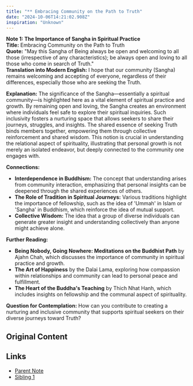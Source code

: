```yaml
---
title: "** Embracing Community on the Path to Truth"
date: "2024-10-06T14:21:02.908Z"
inspiration: "Unknown"
---
```


  
**Note 1: The Importance of Sangha in Spiritual Practice**  
**Title:** Embracing Community on the Path to Truth  
**Quote:** "May this Sangha of Being always be open and welcoming to all those (irrespective of any characteristics); be always open and loving to all those who come in search of Truth."  
**Translation into Modern English:** I hope that our community (Sangha) remains welcoming and accepting of everyone, regardless of their differences, especially those who are seeking the Truth.  

**Explanation:** The significance of the Sangha—essentially a spiritual community—is highlighted here as a vital element of spiritual practice and growth. By remaining open and loving, the Sangha creates an environment where individuals feel safe to explore their spiritual inquiries. Such inclusivity fosters a nurturing space that allows seekers to share their journeys, struggles, and insights. The shared essence of seeking Truth binds members together, empowering them through collective reinforcement and shared wisdom. This notion is crucial in understanding the relational aspect of spirituality, illustrating that personal growth is not merely an isolated endeavor, but deeply connected to the community one engages with.  

**Connections:**  
- **Interdependence in Buddhism:** The concept that understanding arises from community interaction, emphasizing that personal insights can be deepened through the shared experiences of others.  
- **The Role of Tradition in Spiritual Journeys:** Various traditions highlight the importance of fellowship, such as the idea of 'Ummah' in Islam or 'Sangha' in Buddhism, which reinforce the idea of mutual support.  
- **Collective Wisdom:** The idea that a group of diverse individuals can generate greater insight and understanding collectively than anyone might achieve alone.  

**Further Reading:**  
- **Being Nobody, Going Nowhere: Meditations on the Buddhist Path** by Ajahn Chah, which discusses the importance of community in spiritual practice and growth.  
- **The Art of Happiness** by the Dalai Lama, exploring how compassion within relationships and community can lead to personal peace and fulfillment.  
- **The Heart of the Buddha's Teaching** by Thich Nhat Hanh, which includes insights on fellowship and the communal aspect of spirituality.  

**Question for Contemplation:** How can you contribute to creating a nurturing and inclusive community that supports spiritual seekers on their diverse journeys toward Truth?

## Original Content



## Links

- [Parent Note](/parent-note.md)
- [Sibling 1](/zettel1.md)
